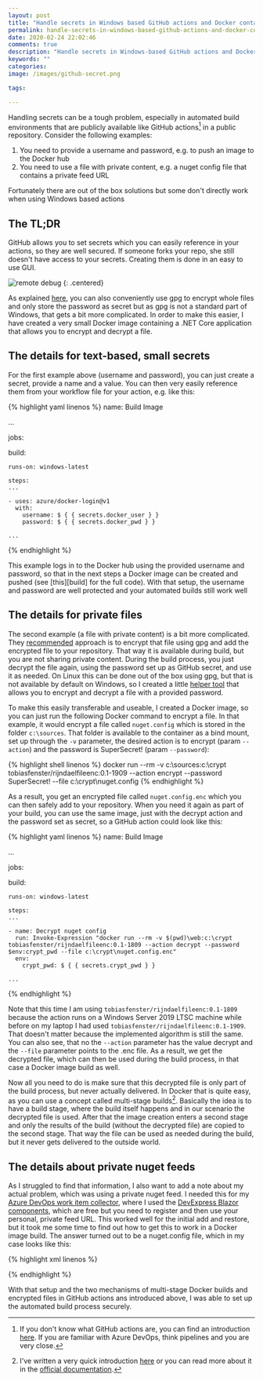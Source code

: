 ```yaml
---
layout: post
title: "Handle secrets in Windows based GitHub actions and Docker containers"
permalink: handle-secrets-in-windows-based-github-actions-and-docker-containers
date: 2020-02-24 22:02:46
comments: true
description: "Handle secrets in Windows-based GitHub actions and Docker containers"
keywords: ""
categories:
image: /images/github-secret.png

tags:

---
```


Handling secrets can be a tough problem, especially in automated build environments that are publicly available like GitHub actions[^1] in a public repository. Consider the following examples:

1. You need to provide a username and password, e.g. to push an image to the Docker hub
1. You need to use a file with private content, e.g. a nuget config file that contains a private feed URL

Fortunately there are out of the box solutions but some don't directly work when using Windows based actions

## The TL;DR
GitHub allows you to set secrets which you can easily reference in your actions, so they are well secured. If someone forks your repo, she still doesn't have access to your secrets. Creating them is done in an easy to use GUI.

![remote debug](/images/github-secret.png)
{: .centered}

As explained [here][limits-secrets], you can also conveniently use gpg to encrypt whole files and only store the password as secret but as gpg is not a standard part of Windows, that gets a bit more complicated. In order to make this easier, I have created a very small Docker image containing a .NET Core application that allows you to encrypt and decrypt a file.

## The details for text-based, small secrets
For the first example above (username and password), you can just create a secret, provide a name and a value. You can then very easily reference them from your workflow file for your action, e.g. like this:

{% highlight yaml linenos %}
name: Build Image

...

jobs:

  build:

    runs-on: windows-latest

    steps:
    ...
    
    - uses: azure/docker-login@v1
      with:
        username: $ { { secrets.docker_user } }
        password: $ { { secrets.docker_pwd } }

    ...

{% endhighlight %}

This example logs in to the Docker hub using the provided username and password, so that in the next steps a Docker image can be created and pushed (see [this][build] for the full code). With that setup, the username and password are well protected and your automated builds still work well

## The details for private files
The second example (a file with private content) is a bit more complicated. They [recommended][limits-secrets] approach is to encrypt that file using gpg and add the encrypted file to your repository. That way it is available during build, but you are not sharing private content. During the build process, you just decrypt the file again, using the password set up as GitHub secret, and use it as needed. On Linux this can be done out of the box using gpg, but that is not available by default on Windows, so I created a little [helper tool][rijndael] that allows you to encrypt and decrypt a file with a provided password.

To make this easily transferable and useable, I created a Docker image, so you can just run the following Docker command to encrypt a file. In that example, it would encrypt a file called `nuget.config` which is stored in the folder `c:\sources`. That folder is available to the container as a bind mount, set up through the `-v` parameter, the desired action is to encrypt (param `--action`) and the password is SuperSecret! (param `--password`):

{% highlight shell linenos %}
docker run --rm -v c:\sources\:c:\crypt tobiasfenster/rijndaelfileenc:0.1-1909 --action encrypt --password SuperSecret! --file c:\crypt\nuget.config
{% endhighlight %}

As a result, you get an encrypted file called `nuget.config.enc` which you can then safely add to your repository. When you need it again as part of your build, you can use the same image, just with the decrypt action and the password set as secret, so a GitHub action could look like this:

{% highlight yaml linenos %}
name: Build Image

... 

jobs:

  build:

    runs-on: windows-latest

    steps:
    ...
      
    - name: Decrypt nuget config
      run: Invoke-Expression "docker run --rm -v $(pwd)\web:c:\crypt tobiasfenster/rijndaelfileenc:0.1-1809 --action decrypt --password $env:crypt_pwd --file c:\crypt\nuget.config.enc"
      env:
        crypt_pwd: $ { { secrets.crypt_pwd } }
    
    ...  

{% endhighlight %}

Note that this time I am using `tobiasfenster/rijndaelfileenc:0.1-1809` because the action runs on a Windows Server 2019 LTSC machine while before on my laptop I had used `tobiasfenster/rijndaelfileenc:0.1-1909`. That doesn't matter because the implemented algorithm is still the same. You can also see, that no the `--action` parameter has the value decrypt and the `--file` parameter points to the .enc file. As a result, we get the decrypted file, which can then be used during the build process, in that case a Docker image build as well.

Now all you need to do is make sure that this decrypted file is only part of the build process, but never actually delivered. In Docker that is quite easy, as you can use a concept called multi-stage builds[^2]. Basically the idea is to have a build stage, where the build itself happens and in our scenario the decrypted file is used. After that the image creation enters a second stage and only the results of the build (without the decrypted file) are copied to the second stage. That way the file can be used as needed during the build, but it never gets delivered to the outside world.

## The details about private nuget feeds
As I struggled to find that information, I also want to add a note about my actual problem, which was using a private nuget feed. I needed this for my [Azure DevOps work item collector][azdevops-wi-reader], where I used the [DevExpress Blazor components][devexpress], which are free but you need to register and then use your personal, private feed URL. This worked well for the initial add and restore, but it took me some time to find out how to get this to work in a Docker image build. The answer turned out to be a nuget.config file, which in my case looks like this:

{% highlight xml linenos %}
<?xml version="1.0" encoding="utf-8"?>
<configuration>
  <packageSources>
    <add key="nuget.org" value="https://api.nuget.org/v3/index.json" protocolVersion="3" />
    <add key="DevExpress Nuget server" value="https://nuget.devexpress.com/<this is secret>/api" />
  </packageSources>
</configuration>
{% endhighlight %}

With that setup and the two mechanisms of multi-stage Docker builds and encrypted files in GitHub actions ans introduced above, I was able to set up the automated build process securely.

[^1]: If you don't know what GitHub actions are, you can find an introduction [here][actions]. If you are familiar with Azure DevOps, think pipelines and you are very close.
[^2]: I've written a very quick introduction [here][intro-multistage] or you can read more about it in the [official documentation][multistage-docs]. 

[actions]: https://github.com/features/actions
[limits-secrets]: https://help.github.com/en/actions/configuring-and-managing-workflows/creating-and-storing-encrypted-secrets#limits-for-secrets
[this]: https://github.com/tfenster/azdevops-wi-reader/blob/e2867818065a994d3ab1c1eeb1f3c2d8dc17a277/.github/workflows/build-image.yml
[rijndael]: https://github.com/tfenster/RijndaelFileEncryption/blob/master/Program.cs
[intro-multistage]: https://www.axians-infoma.de/techblog/optimize-ci-build-appveyor-multi-stage-image/
[multistage-docs]: https://docs.docker.com/develop/develop-images/multistage-build/
[azdevops-wi-reader]: https://tobiasfenster.io/creating-a-combined-work-item-list-from-multiple-azure-devops-organizations-and-why-that-matters-for-gdpr
[devexpress]: https://www.devexpress.com/blazor/